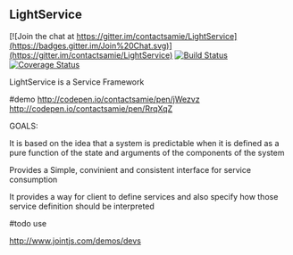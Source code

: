 ## LightService

[![Join the chat at https://gitter.im/contactsamie/LightService](https://badges.gitter.im/Join%20Chat.svg)](https://gitter.im/contactsamie/LightService) 
[![Build Status](https://travis-ci.org/contactsamie/LightService.svg)](https://travis-ci.org/contactsamie/LightService)
[![Coverage Status](https://coveralls.io/repos/github/contactsamie/LightService/badge.svg?branch=master)](https://coveralls.io/github/contactsamie/LightService?branch=master)


LightService is a Service Framework 

#demo
http://codepen.io/contactsamie/pen/jWezvz
http://codepen.io/contactsamie/pen/RrqXqZ

GOALS: 

It is based on the idea that a system is predictable when it is defined as a pure function of the state and arguments of the components of the system 

Provides a Simple, convinient and consistent interface for service consumption

It provides a way for client to define services and also specify how those service definition should be interpreted




#todo use

http://www.jointjs.com/demos/devs

